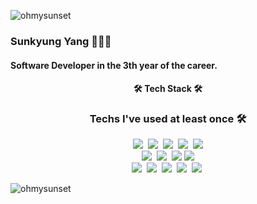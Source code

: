 
<p align="left"> <img src="https://komarev.com/ghpvc/?username=ohmysunset&label=Profile%20views&color=0e75b6&style=flat" alt="ohmysunset" /> </p>

### Sunkyung Yang 👩🏻‍💻
#### Software Developer in the 3th year of the career.

<h4 align="center"> 🛠 Tech Stack 🛠</h4>
<h3 align="center"> Techs I've used at least once 🛠</h4>
<p align="center">
   <img src="https://img.shields.io/badge/PHP-777BB4?style=flat-square&logo=C%2B%2B&logoColor=white"/>&nbsp
   <img src="https://img.shields.io/badge/Laravel-FF2D20?style=flat-square&logo=C%2B%2B&logoColor=white"/>&nbsp
   <img src="https://img.shields.io/badge/Spring-6DB33F?style=flat-square&logo=C%2B%2B&logoColor=white"/>&nbsp
   <img src="https://img.shields.io/badge/Python-3776AB?style=flat-square&logo=C%2B%2B&logoColor=white"/>&nbsp
   <img src="https://img.shields.io/badge/FastAPI-009688?style=flat-square&logo=C%2B%2B&logoColor=white"/><br>
   <img src="https://img.shields.io/badge/CSS3-1572B6?style=flat-square&logo=C%2B%2B&logoColor=white"/>&nbsp
   <img src="https://img.shields.io/badge/HTML5-E34F26?style=flat-square&logo=C%2B%2B&logoColor=white"/>&nbsp
   <img src="https://img.shields.io/badge/JavaScript-F7DF1E?style=flat-square&logo=C%2B%2B&logoColor=white"/>
   <img src="https://img.shields.io/badge/Vue.js-4FC08D?style=flat-square&logo=C%2B%2B&logoColor=white"/><br>
   <img src="https://img.shields.io/badge/MySQL-4479A1?style=flat-square&logo=C%2B%2B&logoColor=white"/>&nbsp
   <img src="https://img.shields.io/badge/Oracle-F80000?style=flat-square&logo=C%2B%2B&logoColor=white"/>&nbsp
   <img src="https://img.shields.io/badge/sqlalchemy-D71F00?style=flat-square&logo=C%2B%2B&logoColor=white"/>&nbsp
   <img src="https://img.shields.io/badge/microsoftsqlserver-CC2927?style=flat-square&logo=C%2B%2B&logoColor=white"/>&nbsp
   <img src="https://img.shields.io/badge/Amazon EC2-FF9900?style=flat-square&logo=C%2B%2B&logoColor=white"/>&nbsp
</p
<p>&nbsp;<img align="left" src="https://github-readme-stats.vercel.app/api?username=ohmysunset&show_icons=true&locale=en" alt="ohmysunset" /></p>
 
